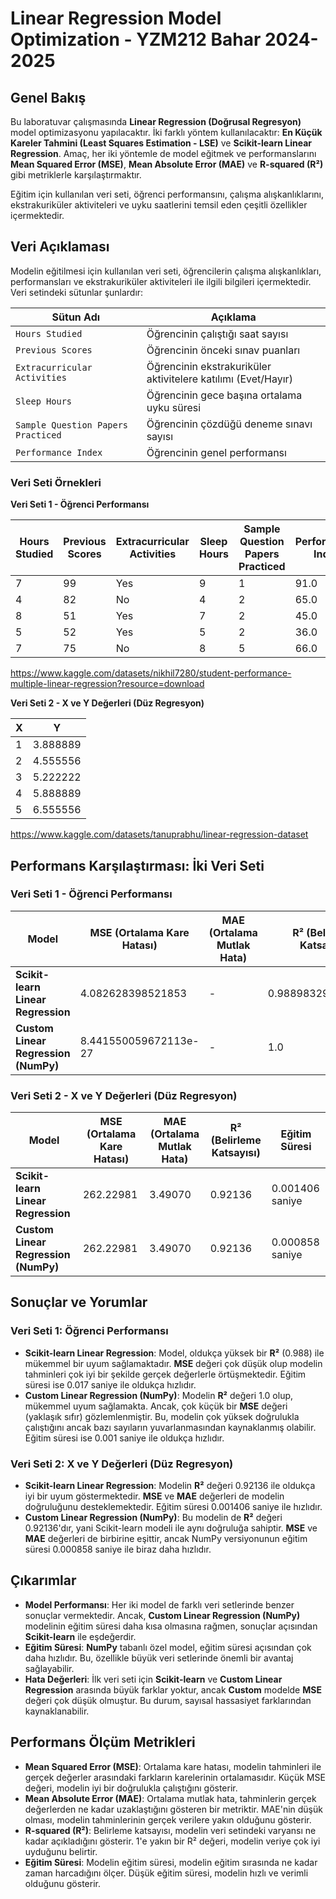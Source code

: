 # Linear Regression Model Optimization - YZM212 Bahar 2024-2025

## Genel Bakış
Bu laboratuvar çalışmasında **Linear Regression (Doğrusal Regresyon)** model optimizasyonu yapılacaktır. İki farklı yöntem kullanılacaktır: **En Küçük Kareler Tahmini (Least Squares Estimation - LSE)** ve **Scikit-learn Linear Regression**. Amaç, her iki yöntemle de model eğitmek ve performanslarını **Mean Squared Error (MSE)**, **Mean Absolute Error (MAE)** ve **R-squared (R²)** gibi metriklerle karşılaştırmaktır.

Eğitim için kullanılan veri seti, öğrenci performansını, çalışma alışkanlıklarını, ekstrakuriküler aktiviteleri ve uyku saatlerini temsil eden çeşitli özellikler içermektedir.

## Veri Açıklaması
Modelin eğitilmesi için kullanılan veri seti, öğrencilerin çalışma alışkanlıkları, performansları ve ekstrakuriküler aktiviteleri ile ilgili bilgileri içermektedir. Veri setindeki sütunlar şunlardır:

| **Sütun Adı**                 | **Açıklama**                                              |
|-------------------------------|-----------------------------------------------------------|
| `Hours Studied`                | Öğrencinin çalıştığı saat sayısı                          |
| `Previous Scores`              | Öğrencinin önceki sınav puanları                          |
| `Extracurricular Activities`   | Öğrencinin ekstrakuriküler aktivitelere katılımı (Evet/Hayır)|
| `Sleep Hours`                  | Öğrencinin gece başına ortalama uyku süresi               |
| `Sample Question Papers Practiced` | Öğrencinin çözdüğü deneme sınavı sayısı                 |
| `Performance Index`            | Öğrencinin genel performansı                              |

### Veri Seti Örnekleri

**Veri Seti 1 - Öğrenci Performansı**

| **Hours Studied** | **Previous Scores** | **Extracurricular Activities** | **Sleep Hours** | **Sample Question Papers Practiced** | **Performance Index** |
|-------------------|---------------------|--------------------------------|-----------------|---------------------------------------|-----------------------|
| 7                 | 99                  | Yes                            | 9               | 1                                     | 91.0                  |
| 4                 | 82                  | No                             | 4               | 2                                     | 65.0                  |
| 8                 | 51                  | Yes                            | 7               | 2                                     | 45.0                  |
| 5                 | 52                  | Yes                            | 5               | 2                                     | 36.0                  |
| 7                 | 75                  | No                             | 8               | 5                                     | 66.0                  |

https://www.kaggle.com/datasets/nikhil7280/student-performance-multiple-linear-regression?resource=download

**Veri Seti 2 - X ve Y Değerleri (Düz Regresyon)**

| **X** | **Y**        |
|-------|--------------|
| 1     | 3.888889     |
| 2     | 4.555556     |
| 3     | 5.222222     |
| 4     | 5.888889     |
| 5     | 6.555556     |

https://www.kaggle.com/datasets/tanuprabhu/linear-regression-dataset

## Performans Karşılaştırması: İki Veri Seti

### Veri Seti 1 - Öğrenci Performansı

| **Model**                         | **MSE (Ortalama Kare Hatası)** | **MAE (Ortalama Mutlak Hata)** | **R² (Belirleme Katsayısı)**   | **Eğitim Süresi**  |
|-----------------------------------|-------------------------------|--------------------------------|--------------------------------|--------------------|
| **Scikit-learn Linear Regression**| 4.082628398521853             | -                              | 0.9889832909573145            | 0.017103 saniye    |
| **Custom Linear Regression (NumPy)** | 8.441550059672113e-27        | -                              | 1.0                            | 0.001140 saniye    |

### Veri Seti 2 - X ve Y Değerleri (Düz Regresyon)

| **Model**                         | **MSE (Ortalama Kare Hatası)** | **MAE (Ortalama Mutlak Hata)** | **R² (Belirleme Katsayısı)**   | **Eğitim Süresi**  |
|-----------------------------------|-------------------------------|--------------------------------|--------------------------------|--------------------|
| **Scikit-learn Linear Regression**| 262.22981                     | 3.49070                        | 0.92136                        | 0.001406 saniye    |
| **Custom Linear Regression (NumPy)** | 262.22981                    | 3.49070                        | 0.92136                        | 0.000858 saniye    |

## Sonuçlar ve Yorumlar

### Veri Seti 1: Öğrenci Performansı

- **Scikit-learn Linear Regression**: Model, oldukça yüksek bir **R²** (0.988) ile mükemmel bir uyum sağlamaktadır. **MSE** değeri çok düşük olup modelin tahminleri çok iyi bir şekilde gerçek değerlerle örtüşmektedir. Eğitim süresi ise 0.017 saniye ile oldukça hızlıdır.
- **Custom Linear Regression (NumPy)**: Modelin **R²** değeri 1.0 olup, mükemmel uyum sağlamakta. Ancak, çok küçük bir **MSE** değeri (yaklaşık sıfır) gözlemlenmiştir. Bu, modelin çok yüksek doğrulukla çalıştığını ancak bazı sayıların yuvarlanmasından kaynaklanmış olabilir. Eğitim süresi ise 0.001 saniye ile oldukça hızlıdır.

### Veri Seti 2: X ve Y Değerleri (Düz Regresyon)

- **Scikit-learn Linear Regression**: Modelin **R²** değeri 0.92136 ile oldukça iyi bir uyum göstermektedir. **MSE** ve **MAE** değerleri de modelin doğruluğunu desteklemektedir. Eğitim süresi 0.001406 saniye ile hızlıdır.
- **Custom Linear Regression (NumPy)**: Bu modelin de **R²** değeri 0.92136'dır, yani Scikit-learn modeli ile aynı doğruluğa sahiptir. **MSE** ve **MAE** değerleri de birbirine eşittir, ancak NumPy versiyonunun eğitim süresi 0.000858 saniye ile biraz daha hızlıdır.

## Çıkarımlar

- **Model Performansı**: Her iki model de farklı veri setlerinde benzer sonuçlar vermektedir. Ancak, **Custom Linear Regression (NumPy)** modelinin eğitim süresi daha kısa olmasına rağmen, sonuçlar açısından **Scikit-learn** ile eşdeğerdir.
- **Eğitim Süresi**: **NumPy** tabanlı özel model, eğitim süresi açısından çok daha hızlıdır. Bu, özellikle büyük veri setlerinde önemli bir avantaj sağlayabilir.
- **Hata Değerleri**: İlk veri seti için **Scikit-learn** ve **Custom Linear Regression** arasında büyük farklar yoktur, ancak **Custom** modelde **MSE** değeri çok düşük olmuştur. Bu durum, sayısal hassasiyet farklarından kaynaklanabilir.

## Performans Ölçüm Metrikleri

- **Mean Squared Error (MSE)**: Ortalama kare hatası, modelin tahminleri ile gerçek değerler arasındaki farkların karelerinin ortalamasıdır. Küçük MSE değeri, modelin iyi bir doğrulukla çalıştığını gösterir.
- **Mean Absolute Error (MAE)**: Ortalama mutlak hata, tahminlerin gerçek değerlerden ne kadar uzaklaştığını gösteren bir metriktir. MAE'nin düşük olması, modelin tahminlerinin gerçek verilere yakın olduğunu gösterir.
- **R-squared (R²)**: Belirleme katsayısı, modelin veri setindeki varyansı ne kadar açıkladığını gösterir. 1'e yakın bir R² değeri, modelin veriye çok iyi uyduğunu belirtir.
- **Eğitim Süresi**: Modelin eğitim süresi, modelin eğitim sırasında ne kadar zaman harcadığını ölçer. Düşük eğitim süresi, modelin hızlı ve verimli olduğunu gösterir.
